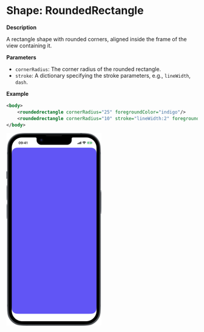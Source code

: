 # Shape: RoundedRectangle

**Description**

A rectangle shape with rounded corners, aligned inside the frame of the view containing it.

**Parameters**

- `cornerRadius`: The corner radius of the rounded rectangle.
- `stroke`: A dictionary specifying the stroke parameters, e.g., `lineWidth`, `dash`.

**Example**

```xml
<body>
    <roundedrectangle cornerRadius="25" foregroundColor="indigo"/>
    <roundedrectangle cornerRadius="10" stroke="lineWidth:2" foregroundColor="teal" padding="20"/>
</body>
```
<img src="/Screenshots/Views/Other/roundedrectangle_1.png" width="250" alt="Screenshot">
